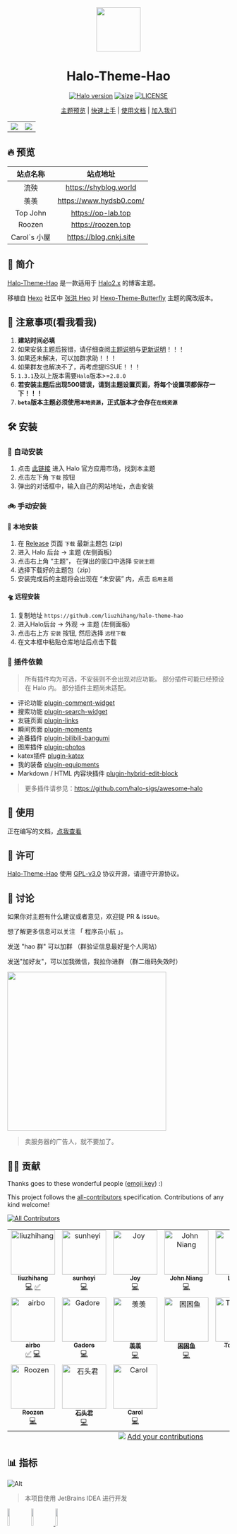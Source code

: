 <div align="center">
<!-- 主题Logo -->
<img width="100px" src="https://liuzhihang.com/upload/logo.png">
<!-- 主题名称 -->
<h1>Halo-Theme-Hao</h1>
<!-- 主题徽章 -->
<p align="center">
  <!-- halo版本 -->
  <a href="https://github.com/halo-dev/halo"><img alt="Halo version" src="https://img.shields.io/badge/dynamic/yaml?url=https%3A%2F%2Fraw.githubusercontent.com%2Fliuzhihang%2Fhalo-theme-hao%2Fmain%2Ftheme.yaml&query=%24.spec.require&logo=data%3Aimage%2Fwebp%3Bbase64%2CUklGRvIIAABXRUJQVlA4WAoAAAAwAAAA%2FwAA%2FwAASUNDUFQCAAAAAAJUbGNtcwQwAABtbnRyUkdCIFhZWiAH5QADAAQACAA3AAlhY3NwTVNGVAAAAAAAAAAAAAAAAAAAAAAAAAAAAAAAAAAA9tYAAQAAAADTLWxjbXMAAAAAAAAAAAAAAAAAAAAAAAAAAAAAAAAAAAAAAAAAAAAAAAAAAAAAAAAAAAAAAAtkZXNjAAABCAAAAD5jcHJ0AAABSAAAAEx3dHB0AAABlAAAABRjaGFkAAABqAAAACxyWFlaAAAB1AAAABRiWFlaAAAB6AAAABRnWFlaAAAB%2FAAAABRyVFJDAAACEAAAACBnVFJDAAACEAAAACBiVFJDAAACEAAAACBjaHJtAAACMAAAACRtbHVjAAAAAAAAAAEAAAAMZW5VUwAAACIAAAAcAHMAUgBHAEIAIABJAEUAQwA2ADEAOQA2ADYALQAyAC4AMQAAbWx1YwAAAAAAAAABAAAADGVuVVMAAAAwAAAAHABOAG8AIABjAG8AcAB5AHIAaQBnAGgAdAAsACAAdQBzAGUAIABmAHIAZQBlAGwAeVhZWiAAAAAAAAD21gABAAAAANMtc2YzMgAAAAAAAQxCAAAF3v%2F%2F8yUAAAeTAAD9kP%2F%2F%2B6H%2F%2F%2F2iAAAD3AAAwG5YWVogAAAAAAAAb6AAADj1AAADkFhZWiAAAAAAAAAknwAAD4QAALbDWFlaIAAAAAAAAGKXAAC3hwAAGNlwYXJhAAAAAAADAAAAAmZmAADypwAADVkAABPQAAAKW2Nocm0AAAAAAAMAAAAAo9cAAFR7AABMzQAAmZoAACZmAAAPXEFMUEhaAQAAAYAca9uT6h2GGqAMfkvIYS1bqMLQRtYydCsd6EoqUEIJlxUzfObsfZd%2FREwAnqkGi9U2zYXKPN2uFgOFNzQro4MQexhVzNcYfiT0Rr7xgnYoFIetZ9mB0BzYTynFQnSsnuBmQnXmPtQrhOyi%2B4BbCN2Fe1cpE8IzdYcdC%2BWRdSsQ0tc3WkJ784oR8rYzLnwh3gNgRsxFJlAR6svAiLshcOBuDyXkOwP2%2Bgv25iv2llv2Nil7Sc5eLtr%2F2v%2Fa%2F9r%2F2v%2Fa%2F9r%2F2v%2Fa%2F9r%2F2v%2Fa%2F1qBOXt5yl6yZW%2BzYm%2B5YG8%2BYK%2Bv2HNw4G4PjLgbAhXuyoAZMReZAHzmPAAwQt52xgVavDVxPWBtjZt2zFlk3YLKGPtTuNct%2BCo6uL9bsFV08aibcZV18HgpZipSeKYV8BRYeHIr5GjXxPMNL%2BIn8gy81CwP98zsh2UTb%2Bj058tNknORJ5vlvO%2FgmVZQOCAWBQAA0CsAnQEqAAEAAT6RSKJLJaejoaZxSDDwEgljbt55aXeTP%2BBXlhoXPx7qa%2Forzv%2F3v1m%2BIB%2BqvXm8xnm9ekP%2FM%2BoB0pe8if3D%2FnZVBdkAhED7XJUp8b%2BFZjAj5MHIOCIokaCNKfvoG4vP7oj0XAzjxFeB9tUVtTESVP%2FaY1lhrL8cod9g1sira7v7nenUGe5EhLq7mnTB%2FzfdOyb9qvgJ0XHxCVhwtpQumtwPj4uNGqbQfkjCY2Qsv9IY%2Bif8rkmazqdC3VnWznJ3NQEKeRz4EuFcPjwytLS3gV3SHg3PkLJ6K1G8PPn9Tg0xIEhWaLR4%2FIeFPzCClRF937pwGFZnOO%2BMol3wl9AqRKSLU9HFXFk7jwr5X1gPOzfzint1PtkxmG2msWSN084dWvFb9VN7LO%2FyxdtpHCgVujUf3lsyIez8shWi8CH2JsmsDEdEWWsmbF0dlrJ6AYYpWKwer8NJ6c1JWhotnAAA%2Ft%2BEhE7CM%2BvFX0cwmztaB5B0uyn6h69%2B3yxzhSk4IEg6NsE3ktfHxypGtqSiyujMsQSLzXx7R7VBrtadgdGMXHLEKxuZxshb%2BDp2TDvp%2Bhh4Q%2B3KEvIDdK3is0L8dAyCgmGghDXlFfpqROaHU3V6SLugmAzsAAM84F5LZmmodxDZww27AWZ9sVDwHW4nlmG63Zxw6BF5f14ONYSnzoUav7wKmh3QlG%2BmU7n7hqH8VwJac9kY7kcGycxKX%2BgVEr282FSFSG%2F3KH4VVFZkGE7lMguu6sH8x%2FhY%2FmKYdZbh2L77cCCgTvVWfysNulCR765MNQFenye2LCl5HENLUcweQhV%2FQvIw78%2FLxCQ9GILdMwyMjTHEUpEYLlEwyVyUpPiu5PT78qHqjLBX77xoUuetoMsyq7QUN1vkKj7AXYs1bi9UYd6JKrzsIzTWa6ihsOWNN36Buw%2BitWegwCnZjP3mijpsigm52Ep%2FlZ4TwX3VuTdcYrQw1fEBK9qgEX3zXyLezd0doYXkZZ6xF98VUHNqRzoUjEYQul09TXVb6n22y5PUEKG7nnKNJDZ%2FUmRz8Aya4MFuBfkGduKpW3qPWhOUibf6o27l4AoFp05V1MF6X7WZaLTkh%2B0hAHK%2BISwk3KqNNUO1ekN8ku%2F%2FY1m7KTMq8GN6DcnbWH%2F%2BYQfrkN5TTQ%2BT0axJQ6FA90zu7y%2Bc9zwQmbsTFn2rQlHculYWL7Pjv%2FJ1JlIKPe9iCq3PXiPwOS8MZDHecwTRCQHYx38igBHIAi72nmhuzZXijpReVjAZlqoszjjSZrGZwHhUnDcYdEMFC6o3w9g5GjFHz5%2Bw%2F6CKo7hZVAFlHgv7kuGfFVBsnXWovsz7hGFgXr%2Fksw1zwC7cIrgtazD4k5S8yICbtNRtUIlJoQ3CcRvOfzdesF%2BBGm%2FGB1Kv%2FjSCU4iry%2BXq0qdwAXY0fUbzstlNQ7kapmHzS%2BHJo5Z10GGWQEoZX0Pza8IEYNzFOkEOrIDRH0HPfzpHt%2BMXJD%2B5qGanYay6lPgNhDyIE2Bm%2Be6F92tZDDNxxwMlMFz868kIoD22S7jqSChAg5hSI0dDnlkR1tDEYA6nJu01jAR1w%2Bcmwn1PuukLCSlEYCazCHeyIm9ZBclfkG%2BAy5ZgIS7eDxC6LRdpDIwAAIP22FpWD20MUaMZUV4O2j7OMOXqw73gqjlFXwiGI%2BdE%2FOtQlDW0AAACd3139g1eb%2FQnyZDtJ%2B9RY%2FISzYyAc1i35n%2Fxjsd1sGId8gAA&label=Halo&cacheSeconds=3600&link=https%3A%2F%2Fgithub.com%2Fhalo-dev%2Fhalo" /></a>
  <!-- 下载总数 -->
  <a href="https://github.com/liuzhihang/halo-theme-hao/releases"><img alt="size" src="https://img.shields.io/github/downloads/liuzhihang/halo-theme-hao/total.svg?style=flat-square""/></a>
  <!-- 许可协议 -->
  <a href="./LICENSE"><img alt="LICENSE" src="https://img.shields.io/badge/license-GPL-yellow.svg"></a>
</p>
<!-- 快捷导航 -->
<p align="center">

[主题预览](#-预览) | [快速上手](#-安装) | [使用文档](https://www.yuque.com/liuzhihangs/halo-theme-hao) | [加入我们](#-讨论)

</p>
</div>

<!-- 主题预览图 -->
<table>
  <tr>
    <td>
      <img src="https://liuzhihang.com/upload/hao_white.jpg"/>
    </td>
    <td>
      <img src="https://liuzhihang.com/upload/hao_dark.jpg"/>
    </td>
  </tr>
</table>

## 🔥 预览

|    站点名称    |          站点地址           |
|:----------:|:-----------------------:|
|     流殃     |  https://shyblog.world  |
|     羡羡     | https://www.hydsb0.com/ |
|  Top John  |   https://op-lab.top    |
|   Roozen   |   https://roozen.top    |
| Carol`s 小屋 | https://blog.cnkj.site  |

## 👋 简介

[Halo-Theme-Hao](https://github.com/liuzhihang/halo-theme-hao) 是一款适用于 [Halo2.x](https://github.com/halo-dev/halo) 的博客主题。

移植自 [Hexo](https://hexo.io/zh-cn/index.html) 社区中 [张洪 Heo](https://blog.zhheo.com/)
对 [Hexo-Theme-Butterfly](https://github.com/liuzhihang/halo-theme-hao)
主题的魔改版本。

## 🚨 注意事项(看我看我)

1. **建站时间必填**
2. 如果安装主题后报错，请仔细查阅[主题说明](https://github.com/liuzhihang/halo-theme-hao)与[更新说明](https://github.com/liuzhihang/halo-theme-hao/releases)！！！
3. 如果还未解决，可以加群求助！！！
4. 如果群友也解决不了，再考虑提ISSUE！！！
5. `1.3.1`及以上版本需要`Halo`版本>=`2.8.0`
6. **若安装主题后出现500错误，请到主题设置页面，将每个设置项都保存一下！！！**
7. **`beta`版本主题必须使用`本地资源`，正式版本才会存在`在线资源`**

## 🛠 安装

### 🚗 自动安装

1. 点击 [此链接](https://halo.run/store/apps/app-MgZJX) 进入 Halo 官方应用市场，找到本主题
2. 点击左下角 `下载` 按钮
3. 弹出的对话框中，输入自己的网站地址，点击安装

### 🚲 手动安装

#### 🚂 本地安装

1. 在 [ Release](https://github.com/liuzhihang/halo-theme-hao/releases) 页面 `下载` 最新主题包 (zip) 
2. 进入 Halo 后台 -> 主题 (左侧面板)
3. 点击右上角 “主题”， 在弹出的窗口中选择 `安装主题`
4. 选择下载好的主题包（zip）
5. 安装完成后的主题将会出现在 “未安装” 内，点击 `启用主题`

#### 🛸 远程安装

1. 复制地址 `https://github.com/liuzhihang/halo-theme-hao`
2. 进入Halo后台 -> 外观 -> 主题 (左侧面板)
3. 点击右上方 `安装` 按钮, 然后选择 `远程下载`
4. 在文本框中粘贴仓库地址后点击下载

### 🔌 插件依赖
> 所有插件均为可选，不安装则不会出现对应功能。
> 部分插件可能已经预设在 Halo 内。
> 部分插件主题尚未适配。

- 评论功能 [plugin-comment-widget](https://github.com/halo-sigs/plugin-comment-widget/releases)
- 搜索功能 [plugin-search-widget](https://github.com/halo-sigs/plugin-search-widget/releases)
- 友链页面 [plugin-links](https://github.com/halo-sigs/plugin-links)
- 瞬间页面 [plugin-moments](https://github.com/halo-sigs/plugin-moments) 
- 追番插件 [plugin-bilibili-bangumi](https://github.com/Roozenlz/plugin-bilibili-bangumi)
- 图库插件 [plugin-photos](https://github.com/halo-sigs/plugin-photos)
- katex插件 [plugin-katex](https://github.com/chengzhongxue/plugin-katex/releases/)
- 我的装备 [plugin-equipments](https://github.com/chengzhongxue/plugin-equipments)
- Markdown / HTML 内容块插件 [plugin-hybrid-edit-block](https://www.halo.run/store/apps/app-NgHnY)

> 更多插件请参见：https://github.com/halo-sigs/awesome-halo

## 📝 使用

正在编写的文档，[点我查看](https://docs.liuzhihang.com)

## 🔐 许可

[Halo-Theme-Hao](https://github.com/liuzhihang/halo-theme-hao) 使用 [GPL-v3.0](./LICENSE) 协议开源，请遵守开源协议。

## 💬 讨论

如果你对主题有什么建议或者意见，欢迎提 PR & issue。

想了解更多信息可以关注 「 程序员小航 」。

发送 "hao 群" 可以加群 （群验证信息最好是个人网站）

发送"加好友"，可以加我微信，我拉你进群 （群二维码失效时）

<img width="360" src="https://liuzhihang.com/themes/theme-hao/assets/images/wechat/wechat1.png" />

> 卖服务器的广告人，就不要加了。

## 👨‍💻 贡献

Thanks goes to these wonderful people ([emoji key](https://allcontributors.org/docs/en/emoji-key)) :)

This project follows the [all-contributors](https://github.com/all-contributors/all-contributors) specification. Contributions of any kind welcome!

<!-- ALL-CONTRIBUTORS-BADGE:START - Do not remove or modify this section -->
[![All Contributors](https://img.shields.io/badge/all_contributors-15-orange.svg?style=flat-square)](#contributors-)
<!-- ALL-CONTRIBUTORS-BADGE:END -->

<!-- ALL-CONTRIBUTORS-LIST:START - Do not remove or modify this section -->
<!-- prettier-ignore-start -->
<!-- markdownlint-disable -->
<table>
  <tbody>
    <tr>
      <td align="center" valign="top" width="16.66%"><a href="https://liuzhihang.com/"><img src="https://avatars.githubusercontent.com/u/26057042?v=4?s=100" width="100px;" alt="liuzhihang"/><br /><sub><b>liuzhihang</b></sub></a><br /><a href="https://github.com/liuzhihang/halo-theme-hao/commits?author=liuzhihang" title="Code">💻</a> <a href="#tutorial-liuzhihang" title="Tutorials">✅</a></td>
      <td align="center" valign="top" width="16.66%"><a href="https://shyblog.world/"><img src="https://avatars.githubusercontent.com/u/50973219?v=4?s=100" width="100px;" alt="sunheyi"/><br /><sub><b>sunheyi</b></sub></a><br /><a href="https://github.com/liuzhihang/halo-theme-hao/commits?author=shy-share" title="Code">💻</a></td>
      <td align="center" valign="top" width="16.66%"><a href="https://github.com/Joydevelop"><img src="https://avatars.githubusercontent.com/u/79132319?v=4?s=100" width="100px;" alt="Joy"/><br /><sub><b>Joy</b></sub></a><br /><a href="https://github.com/liuzhihang/halo-theme-hao/commits?author=Joydevelop" title="Code">💻</a></td>
      <td align="center" valign="top" width="16.66%"><a href="https://johnniang.me"><img src="https://avatars.githubusercontent.com/u/16865714?v=4?s=100" width="100px;" alt="John Niang"/><br /><sub><b>John Niang</b></sub></a><br /><a href="https://github.com/liuzhihang/halo-theme-hao/commits?author=JohnNiang" title="Code">💻</a></td>
      <td align="center" valign="top" width="16.66%"><a href="https://lanbinovo.cn"><img src="https://avatars.githubusercontent.com/u/62149873?v=4?s=100" width="100px;" alt="Lanbin"/><br /><sub><b>Lanbin</b></sub></a><br /><a href="#tutorial-lanbinshijie" title="Tutorials">✅</a></td>
      <td align="center" valign="top" width="16.66%"><a href="https://blog.sunguoqi.com/"><img src="https://avatars.githubusercontent.com/u/79169717?v=4?s=100" width="100px;" alt="小孙同学"/><br /><sub><b>小孙同学</b></sub></a><br /><a href="#tutorial-sun0225SUN" title="Tutorials">✅</a> <a href="https://github.com/liuzhihang/halo-theme-hao/commits?author=sun0225SUN" title="Code">💻</a></td>
    </tr>
    <tr>
      <td align="center" valign="top" width="16.66%"><a href="http://airbozh.cn"><img src="https://avatars.githubusercontent.com/u/50261327?v=4?s=100" width="100px;" alt="airbo"/><br /><sub><b>airbo</b></sub></a><br /><a href="#tutorial-AirboZH" title="Tutorials">✅</a> <a href="https://github.com/liuzhihang/halo-theme-hao/commits?author=AirboZH" title="Code">💻</a></td>
      <td align="center" valign="top" width="16.66%"><a href="https://github.com/gadore"><img src="https://avatars.githubusercontent.com/u/18081104?v=4?s=100" width="100px;" alt="Gadore"/><br /><sub><b>Gadore</b></sub></a><br /><a href="https://github.com/liuzhihang/halo-theme-hao/commits?author=gadore" title="Code">💻</a></td>
      <td align="center" valign="top" width="16.66%"><a href="https://www.hydsb0.com"><img src="https://avatars.githubusercontent.com/u/64968400?v=4?s=100" width="100px;" alt="羡羡"/><br /><sub><b>羡羡</b></sub></a><br /><a href="https://github.com/liuzhihang/halo-theme-hao/commits?author=xyhcode" title="Code">💻</a></td>
      <td align="center" valign="top" width="16.66%"><a href="https://github.com/chengzhongxue"><img src="https://avatars.githubusercontent.com/u/89380218?v=4?s=100" width="100px;" alt="困困鱼"/><br /><sub><b>困困鱼</b></sub></a><br /><a href="https://github.com/liuzhihang/halo-theme-hao/commits?author=chengzhongxue" title="Code">💻</a></td>
      <td align="center" valign="top" width="16.66%"><a href="https://op-lab.top"><img src="https://avatars.githubusercontent.com/u/7914367?v=4?s=100" width="100px;" alt="Top John"/><br /><sub><b>Top John</b></sub></a><br /><a href="https://github.com/liuzhihang/halo-theme-hao/commits?author=TopJohn" title="Code">💻</a></td>
      <td align="center" valign="top" width="16.66%"><a href="https://khbit.cn"><img src="https://avatars.githubusercontent.com/u/72146468?v=4?s=100" width="100px;" alt="BugJi"/><br /><sub><b>BugJi</b></sub></a><br /><a href="https://github.com/liuzhihang/halo-theme-hao/commits?author=daizihan233" title="Code">💻</a></td>
    </tr>
    <tr>
      <td align="center" valign="top" width="16.66%"><a href="http://roozen.top"><img src="https://avatars.githubusercontent.com/u/93673944?v=4?s=100" width="100px;" alt="Roozen"/><br /><sub><b>Roozen</b></sub></a><br /><a href="https://github.com/liuzhihang/halo-theme-hao/commits?author=Roozenlz" title="Code">💻</a></td>
      <td align="center" valign="top" width="16.66%"><a href="https://www.stonewu.com/"><img src="https://avatars.githubusercontent.com/u/25025423?v=4?s=100" width="100px;" alt="石头君"/><br /><sub><b>石头君</b></sub></a><br /><a href="https://github.com/liuzhihang/halo-theme-hao/commits?author=Stonewuu" title="Code">💻</a></td>
      <td align="center" valign="top" width="16.66%"><a href="https://github.com/carolcoral"><img src="https://avatars.githubusercontent.com/u/8952687?v=4?s=100" width="100px;" alt="Carol"/><br /><sub><b>Carol</b></sub></a><br /><a href="https://github.com/liuzhihang/halo-theme-hao/commits?author=carolcoral" title="Code">💻</a></td>
    </tr>
  </tbody>
  <tfoot>
    <tr>
      <td align="center" size="13px" colspan="6">
        <img src="https://raw.githubusercontent.com/all-contributors/all-contributors-cli/1b8533af435da9854653492b1327a23a4dbd0a10/assets/logo-small.svg">
          <a href="https://all-contributors.js.org/docs/en/bot/usage">Add your contributions</a>
        </img>
      </td>
    </tr>
  </tfoot>
</table>

<!-- markdownlint-restore -->
<!-- prettier-ignore-end -->

<!-- ALL-CONTRIBUTORS-LIST:END -->

## 📊 指标

![Alt](https://repobeats.axiom.co/api/embed/7cb154a9a3fe9cda4fe1a982bdd20adb760edf20.svg "Repobeats analytics image")

> 本项目使用 JetBrains IDEA 进行开发

<a href="https://www.jetbrains.com/?from=Toolkit"><img src="https://cdn.jsdelivr.net/gh/liuzhihang/oss/pic/article/jetbrains-logo-MrNwcp.png" width="10%" height="10%"></a>
<a href="https://www.jetbrains.com/?from=Toolkit"><img src="https://cdn.jsdelivr.net/gh/liuzhihang/oss/pic/article/idea-logo-XpnqgG.png" width="10%" height="10%"> </a>
<a href="https://www.jetbrains.com/?from=Toolkit"><img src="https://logonoid.com/images/webstorm-logo.png" width="10%" height="10%"> </a>




